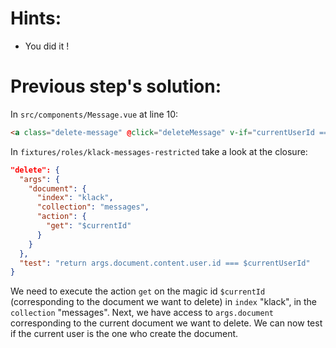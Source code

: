# Hints:
* You did it !

# Previous step's solution:
In `src/components/Message.vue` at line 10:
```html
<a class="delete-message" @click="deleteMessage" v-if="currentUserId === message.user.id">x</a>
```
In `fixtures/roles/klack-messages-restricted` take a look at the closure:

```json
"delete": {
  "args": {
    "document": {
      "index": "klack",
      "collection": "messages",
      "action": {
        "get": "$currentId"
      }
    }
  },
  "test": "return args.document.content.user.id === $currentUserId"
}
```

We need to execute the action `get` on the magic id `$currentId` (corresponding to the document we want to delete) in `index` "klack", in the `collection` "messages".
 Next, we have access to `args.document` corresponding to the current document we want to delete. We can now test if the current user is the one who create the document.
